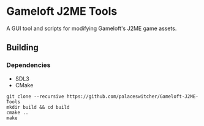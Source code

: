 # Gameloft J2ME Tools
A GUI tool and scripts for modifying Gameloft's J2ME game assets.

## Building

### Dependencies
- SDL3
- CMake

```
git clone --recursive https://github.com/palaceswitcher/Gameloft-J2ME-Tools
mkdir build && cd build
cmake ..
make
```
